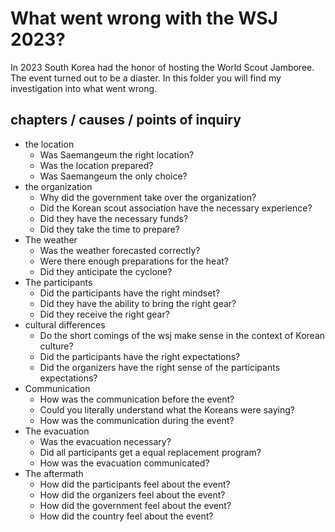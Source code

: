# What went wrong with the WSJ 2023?

In 2023 South Korea had the honor of hosting the World Scout Jamboree. The event turned out to be a diaster. In this folder you will find my investigation into what went wrong.

## chapters / causes / points of inquiry

- the location
  - Was Saemangeum the right location?
  - Was the location prepared?
  - Was Saemangeum the only choice?
- the organization
  - Why did the government take over the organization?
  - Did the Korean scout association have the necessary experience?
  - Did they have the necessary funds?
  - Did they take the time to prepare?
- The weather
  - Was the weather forecasted correctly?
  - Were there enough preparations for the heat?
  - Did they anticipate the cyclone?
- The participants
  - Did the participants have the right mindset?
  - Did they have the ability to bring the right gear?
  - Did they receive the right gear?
- cultural differences
  - Do the short comings of the wsj make sense in the context of Korean culture?
  - Did the participants have the right expectations?
  - Did the organizers have the right sense of the participants expectations?
- Communication
  - How was the communication before the event?
  - Could you literally understand what the Koreans were saying?
  - How was the communication during the event?
- The evacuation
  - Was the evacuation necessary?
  - Did all participants get a equal replacement program?
  - How was the evacuation communicated?
- The aftermath
  - How did the participants feel about the event?
  - How did the organizers feel about the event?
  - How did the government feel about the event?
  - How did the country feel about the event?
